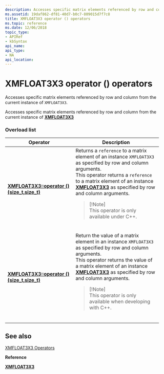 ```yaml
---
description: Accesses specific matrix elements referenced by row and column from the current instance of XMFLOAT3X3.
ms.assetid: 19daf862-df81-40d7-b0c7-809015d7f7c8
title: XMFLOAT3X3 operator () operators
ms.topic: reference
ms.date: 12/06/2018
topic_type:
- APIRef
- kbSyntax
api_name: 
api_type:
- NA
api_location: 
---
```


# XMFLOAT3X3 operator () operators

Accesses specific matrix elements referenced by row and column from the current instance of `XMFLOAT3X3`.

Accesses specific matrix elements referenced by row and column from the current instance of [**XMFLOAT3X3**](/windows/win32/api/directxmath/ns-directxmath-xmfloat3x3)

### Overload list




| Operator | Description | 
|----------|-------------|
| <a href="/windows/desktop/api/directxmath/nf-directxmath-xmfloat3x3-operator-function-call(size_t_size_t)"><strong>XMFLOAT3X3::operator () (size_t,size_t)</strong></a> | Returns a <code>reference</code> to a matrix element of an instance <code>XMFLOAT3X3</code> as specified by row and column arguments. <br /> This operator returns a <code>reference</code> to a matrix element of an instance <a href="/windows/desktop/api/directxmath/ns-directxmath-xmfloat3x3"><strong>XMFLOAT3X3</strong></a> as specified by row and column arguments. <br /><blockquote>[!Note]<br />This operator is only available under C++.</blockquote><br /> | 
| <a href="/windows/desktop/api/directxmath/nf-directxmath-xmfloat3x3-operator-function-call(size_t_size_t)"><strong>XMFLOAT3X3::operator () (size_t,size_t)</strong></a> | Return the value of a matrix element in an instance <code>XMFLOAT3X3</code> as specified by row and column arguments. <br /> This operator returns the value of a matrix element of an instance <a href="/windows/desktop/api/directxmath/ns-directxmath-xmfloat3x3"><strong>XMFLOAT3X3</strong></a> as specified by row and column arguments. <br /><blockquote>[!Note]<br />This operator is only available when developing with C++.</blockquote><br /> | 




## See also

<dl> <dt>

[XMFLOAT3X3 Operators](ovw-xmfloat3x3-operators.md)
</dt> <dt>

**Reference**
</dt> <dt>

[**XMFLOAT3X3**](/windows/win32/api/directxmath/ns-directxmath-xmfloat3x3)
</dt> </dl>

 

 
